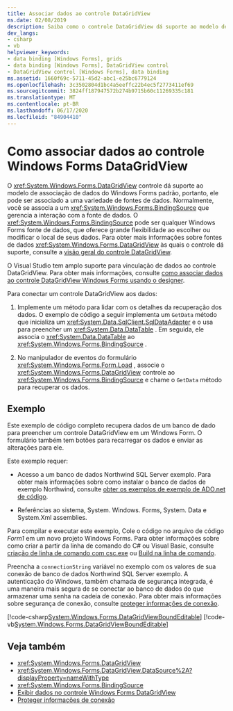```yaml
---
title: Associar dados ao controle DataGridView
ms.date: 02/08/2019
description: Saiba como o controle DataGridView dá suporte ao modelo de associação de dados padrão Windows Forms para que ele possa ser associado a uma variedade de fontes de dados.
dev_langs:
- csharp
- vb
helpviewer_keywords:
- data binding [Windows Forms], grids
- data binding [Windows Forms], DataGridView control
- DataGridView control [Windows Forms], data binding
ms.assetid: 1660f69c-5711-45d2-abc1-e25bc6779124
ms.openlocfilehash: 3c3502804d1bc4a5eeffc22b4ec5f2773411ef69
ms.sourcegitcommit: 3824ff187947572b274b9715b60c11269335c181
ms.translationtype: MT
ms.contentlocale: pt-BR
ms.lasthandoff: 06/17/2020
ms.locfileid: "84904410"
---
```

# <a name="how-to-bind-data-to-the-windows-forms-datagridview-control"></a>Como associar dados ao controle Windows Forms DataGridView

O <xref:System.Windows.Forms.DataGridView> controle dá suporte ao modelo de associação de dados do Windows Forms padrão, portanto, ele pode ser associado a uma variedade de fontes de dados. Normalmente, você se associa a um <xref:System.Windows.Forms.BindingSource> que gerencia a interação com a fonte de dados. O <xref:System.Windows.Forms.BindingSource> pode ser qualquer Windows Forms fonte de dados, que oferece grande flexibilidade ao escolher ou modificar o local de seus dados. Para obter mais informações sobre fontes de dados <xref:System.Windows.Forms.DataGridView> às quais o controle dá suporte, consulte a [visão geral do controle DataGridView](datagridview-control-overview-windows-forms.md).  

O Visual Studio tem amplo suporte para vinculação de dados ao controle DataGridView. Para obter mais informações, consulte [como associar dados ao controle DataGridView Windows Forms usando o designer](bind-data-to-the-datagrid-using-the-designer.md).  

Para conectar um controle DataGridView aos dados:

1. Implemente um método para lidar com os detalhes da recuperação dos dados. O exemplo de código a seguir implementa um `GetData` método que inicializa um <xref:System.Data.SqlClient.SqlDataAdapter> e o usa para preencher um <xref:System.Data.DataTable> . Em seguida, ele associa o <xref:System.Data.DataTable> ao <xref:System.Windows.Forms.BindingSource> .

2. No manipulador de eventos do formulário <xref:System.Windows.Forms.Form.Load> , associe o <xref:System.Windows.Forms.DataGridView> controle ao <xref:System.Windows.Forms.BindingSource> e chame o `GetData` método para recuperar os dados.  

## <a name="example"></a>Exemplo

Este exemplo de código completo recupera dados de um banco de dado para preencher um controle DataGridView em um Windows Form. O formulário também tem botões para recarregar os dados e enviar as alterações para ele.  

Este exemplo requer:

- Acesso a um banco de dados Northwind SQL Server exemplo. Para obter mais informações sobre como instalar o banco de dados de exemplo Northwind, consulte [obter os exemplos de exemplo de ADO.net de código](../../data/adonet/sql/linq/downloading-sample-databases.md).

- Referências ao sistema, System. Windows. Forms, System. Data e System.Xml assemblies.  

Para compilar e executar este exemplo, Cole o código no arquivo de código *Form1* em um novo projeto Windows Forms. Para obter informações sobre como criar a partir da linha de comando do C# ou Visual Basic, consulte [criação de linha de comando com csc.exe](../../../csharp/language-reference/compiler-options/command-line-building-with-csc-exe.md) ou [Build na linha de comando](../../../visual-basic/reference/command-line-compiler/building-from-the-command-line.md).  
  
Preencha a `connectionString` variável no exemplo com os valores de sua conexão de banco de dados Northwind SQL Server exemplo. A autenticação do Windows, também chamada de segurança integrada, é uma maneira mais segura de se conectar ao banco de dados do que armazenar uma senha na cadeia de conexão. Para obter mais informações sobre segurança de conexão, consulte [proteger informações de conexão](../../data/adonet/protecting-connection-information.md).  

[!code-csharp[System.Windows.Forms.DataGridViewBoundEditable](~/samples/snippets/csharp/VS_Snippets_Winforms/System.Windows.Forms.DataGridViewBoundEditable/CS/datagridviewboundeditable.cs)]
[!code-vb[System.Windows.Forms.DataGridViewBoundEditable](~/samples/snippets/visualbasic/VS_Snippets_Winforms/System.Windows.Forms.DataGridViewBoundEditable/VB/datagridviewboundeditable.vb)]  
  
## <a name="see-also"></a>Veja também

- <xref:System.Windows.Forms.DataGridView>
- <xref:System.Windows.Forms.DataGridView.DataSource%2A?displayProperty=nameWithType>
- <xref:System.Windows.Forms.BindingSource>
- [Exibir dados no controle Windows Forms DataGridView](displaying-data-in-the-windows-forms-datagridview-control.md)
- [Proteger informações de conexão](../../data/adonet/protecting-connection-information.md)
